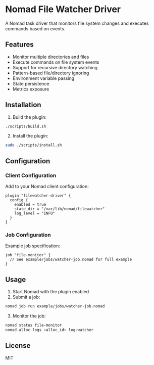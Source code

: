 # Nomad File Watcher Driver

A Nomad task driver that monitors file system changes and executes commands based on events.

## Features

- Monitor multiple directories and files
- Execute commands on file system events
- Support for recursive directory watching
- Pattern-based file/directory ignoring
- Environment variable passing
- State persistence
- Metrics exposure

## Installation

1. Build the plugin:
```bash
./scripts/build.sh
```

2. Install the plugin:
```bash
sudo ./scripts/install.sh
```

## Configuration

### Client Configuration

Add to your Nomad client configuration:

```hcl
plugin "filewatcher-driver" {
  config {
    enabled = true
    state_dir = "/var/lib/nomad/filewatcher"
    log_level = "INFO"
  }
}
```

### Job Configuration

Example job specification:

```hcl
job "file-monitor" {
  // See example/jobs/watcher-job.nomad for full example
}
```

## Usage

1. Start Nomad with the plugin enabled
2. Submit a job:
```bash
nomad job run example/jobs/watcher-job.nomad
```

3. Monitor the job:
```bash
nomad status file-monitor
nomad alloc logs <alloc_id> log-watcher
```

## License

MIT